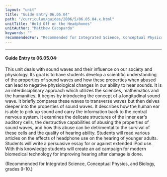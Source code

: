 ```yaml
---
layout: "unit"
title: "Guide Entry 06.05.04"
path: "/curriculum/guides/2006/5/06.05.04.x.html"
unitTitle: "Hold Off on the Headphones"
unitAuthor: "Matthew Cacopardo"
keywords: ""
recommendedFor: "Recommended for Integrated Science, Conceptual Physics, and Biology, grades 9-10."
---
```

<body>
<hr/>
<h4>
Guide Entry to 06.05.04:
</h4>
<p>
This unit deals with sound waves and their influence on our society and physiology. Its goal is to have students develop a scientific understanding of the properties of sound waves and how these properties when abused can lead to negative physiological changes in our ability to hear sounds. It is an interdisciplinary approach which utilizes the sciences, mathematics and the humanities. It begins by introducing the concept of a longitudinal sound wave. It briefly compares these waves to transverse waves but then delves deeper into the properties of sound waves. It describes how the human ear is able to pick up sound and carry the information back to the central nervous system. It examines the delicate structures of the inner ear's auditory cells, the destructive capabilities of abusing the properties of sound waves, and how this abuse can be detrimental to the survival of these cells and the quality of hearing ability. Students will read various articles on the effects of headphone use on the hearing of younger adults. Students will write a persuasive essay for or against extended iPod use. With this knowledge students will create an ad campaign for modern biomedical technology for improving hearing after damage is done.
</p>
<p>
(Recommended for Integrated Science, Conceptual Physics, and Biology, grades 9-10.)
</p>
</body>